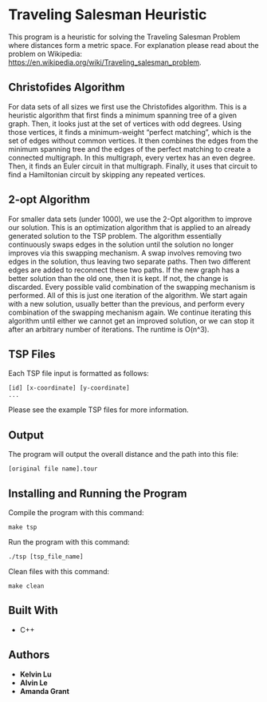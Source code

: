 # Traveling Salesman Heuristic

This program is a heuristic for solving the Traveling Salesman Problem where distances form a metric space. For explanation please read about the problem on Wikipedia: https://en.wikipedia.org/wiki/Traveling_salesman_problem.

## Christofides Algorithm

For data sets of all sizes we first use the Christofides algorithm.
This is a heuristic algorithm that first finds a minimum spanning tree of a given graph.
Then, it looks just at the set of vertices with odd degrees. Using those vertices, it finds a
minimum-weight “perfect matching”, which is the set of edges without common vertices.
It then combines the edges from the minimum spanning tree and the edges of the
perfect matching to create a connected multigraph. In this multigraph, every vertex has
an even degree. Then, it finds an Euler circuit in that multigraph. Finally, it uses that
circuit to find a Hamiltonian circuit by skipping any repeated vertices.

## 2-opt Algorithm

For smaller data sets (under 1000), we use the 2-Opt algorithm to improve our solution.
This is an optimization algorithm that is applied to an already generated solution to the
TSP problem. The algorithm essentially continuously swaps edges in the solution until
the solution no longer improves via this swapping mechanism.
A swap involves removing two edges in the solution, thus leaving two separate paths.
Then two different edges are added to reconnect these two paths. If the new graph has
a better solution than the old one, then it is kept. If not, the change is discarded. Every
possible valid combination of the swapping mechanism is performed.
All of this is just one iteration of the algorithm. We start again with a new solution,
usually better than the previous, and perform every combination of the swapping
mechanism again. We continue iterating this algorithm until either we cannot get an
improved solution, or we can stop it after an arbitrary number of iterations. The runtime
is O(n^3).

## TSP Files

Each TSP file input is formatted as follows:

```
[id] [x-coordinate] [y-coordinate]
...
```
Please see the example TSP files for more information.

## Output

The program will output the overall distance and the path into this file:

```
[original file name].tour
```

## Installing and Running the Program

Compile the program with this command:

```
make tsp
```

Run the program with this command:

```
./tsp [tsp_file_name]
```

Clean files with this command:

```
make clean
```

## Built With

* C++

## Authors

* **Kelvin Lu**
* **Alvin Le**
* **Amanda Grant**

